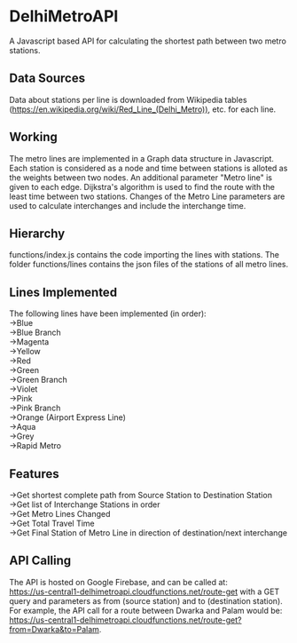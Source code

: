 # DelhiMetroAPI
A Javascript based API for calculating the shortest path between two metro stations.

## Data Sources
Data about stations per line is downloaded from Wikipedia tables (https://en.wikipedia.org/wiki/Red_Line_(Delhi_Metro)), etc. for each line.

## Working
The metro lines are implemented in a Graph data structure in Javascript. 
Each station is considered as a node and time between stations is alloted as the weights between two nodes. 
An additional parameter "Metro line" is given to each edge. 
Dijkstra's algorithm is used to find the route with the least time between two stations. 
Changes of the Metro Line parameters are used to calculate interchanges and include the interchange time.

## Hierarchy
functions/index.js contains the code importing the lines with stations.
The folder functions/lines contains the json files of the stations of all metro lines.

## Lines Implemented
The following lines have been implemented (in order):</br>
  ->Blue</br>
  ->Blue Branch</br>
  ->Magenta</br>
  ->Yellow</br>
  ->Red</br>
  ->Green</br>
  ->Green Branch</br>
  ->Violet</br>
  ->Pink</br>
  ->Pink Branch</br>
  ->Orange (Airport Express Line)</br>
  ->Aqua </br>
  ->Grey</br>
  ->Rapid Metro</br>
## Features
  ->Get shortest complete path from Source Station to Destination Station</br>
  ->Get list of Interchange Stations in order</br>
  ->Get Metro Lines Changed</br>
  ->Get Total Travel Time</br>
  ->Get Final Station of Metro Line in direction of destination/next interchange</br>
 
 ## API Calling
  The API is hosted on Google Firebase, and can be called at:</br>
  https://us-central1-delhimetroapi.cloudfunctions.net/route-get
  with a GET query and parameters as from (source station) and to (destination station).</br>
  For example, the API call for a route between Dwarka and Palam would be: https://us-central1-delhimetroapi.cloudfunctions.net/route-get?from=Dwarka&to=Palam.
